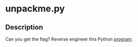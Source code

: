 # unpackme.py

## Description
Can you get the flag?
Reverse engineer this Python [program](https://artifacts.picoctf.net/c/469/unpackme.flag.py).

